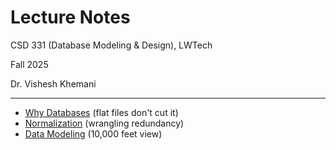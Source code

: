 # Lecture Notes

CSD 331 (Database Modeling & Design), LWTech

Fall 2025

Dr. Vishesh Khemani

---

- [Why Databases](why-databases.md) (flat files don't cut it)
- [Normalization](normalization.md) (wrangling redundancy)
- [Data Modeling](./data-modeling.md) (10,000 feet view)

